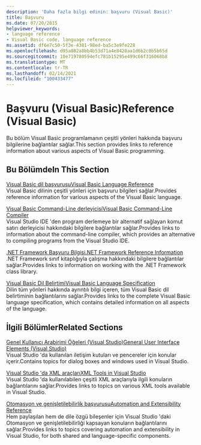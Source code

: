 ```yaml
---
description: 'Daha fazla bilgi edinin: başvuru (Visual Basic)'
title: Başvuru
ms.date: 07/20/2015
helpviewer_keywords:
- language reference
- Visual Basic code, language reference
ms.assetid: df6e7c50-5f3e-4381-98ed-ba5c3e9fe228
ms.openlocfilehash: d95a802a8bb4b53d71a4e8428aa1d6b2c0b5b65d
ms.sourcegitcommit: 10e719780594efc781b15295e499c66f316068b8
ms.translationtype: MT
ms.contentlocale: tr-TR
ms.lasthandoff: 02/14/2021
ms.locfileid: "100433477"
---
```

# <a name="reference-visual-basic"></a><span data-ttu-id="1a038-103">Başvuru (Visual Basic)</span><span class="sxs-lookup"><span data-stu-id="1a038-103">Reference (Visual Basic)</span></span>

<span data-ttu-id="1a038-104">Bu bölüm Visual Basic programlamanın çeşitli yönleri hakkında başvuru bilgilerine bağlantılar sağlar.</span><span class="sxs-lookup"><span data-stu-id="1a038-104">This section provides links to reference information about various aspects of Visual Basic programming.</span></span>  
  
## <a name="in-this-section"></a><span data-ttu-id="1a038-105">Bu Bölümde</span><span class="sxs-lookup"><span data-stu-id="1a038-105">In This Section</span></span>  

 [<span data-ttu-id="1a038-106">Visual Basic dil başvurusu</span><span class="sxs-lookup"><span data-stu-id="1a038-106">Visual Basic Language Reference</span></span>](../language-reference/index.md)  
 <span data-ttu-id="1a038-107">Visual Basic dilinin çeşitli yönleri için başvuru bilgileri sağlar.</span><span class="sxs-lookup"><span data-stu-id="1a038-107">Provides reference information for various aspects of the Visual Basic language.</span></span>  
  
 [<span data-ttu-id="1a038-108">Visual Basic Command-Line derleyicisi</span><span class="sxs-lookup"><span data-stu-id="1a038-108">Visual Basic Command-Line Compiler</span></span>](command-line-compiler/index.md)  
 <span data-ttu-id="1a038-109">Visual Studio IDE 'den program derlemeye bir alternatif sağlayan komut satırı derleyicisi hakkındaki bilgilere bağlantılar sağlar.</span><span class="sxs-lookup"><span data-stu-id="1a038-109">Provides links to information about the command-line compiler, which provides an alternative to compiling programs from the Visual Studio IDE.</span></span>  
  
 [<span data-ttu-id="1a038-110">.NET Framework Başvuru Bilgisi</span><span class="sxs-lookup"><span data-stu-id="1a038-110">.NET Framework Reference Information</span></span>](net-framework-reference-information.md)  
 <span data-ttu-id="1a038-111">.NET Framework sınıf kitaplığıyla çalışma hakkındaki bilgilere bağlantılar sağlar.</span><span class="sxs-lookup"><span data-stu-id="1a038-111">Provides links to information on working with the .NET Framework class library.</span></span>  
  
 [<span data-ttu-id="1a038-112">Visual Basic Dil Belirtimi</span><span class="sxs-lookup"><span data-stu-id="1a038-112">Visual Basic Language Specification</span></span>](language-specification/index.md)  
 <span data-ttu-id="1a038-113">Dilin tüm yönleri hakkında ayrıntılı bilgi içeren, tüm Visual Basic dil belirtiminin bağlantılarını sağlar.</span><span class="sxs-lookup"><span data-stu-id="1a038-113">Provides links to the complete Visual Basic language specification, which contains detailed information on all aspects of the language.</span></span>  
  
## <a name="related-sections"></a><span data-ttu-id="1a038-114">İlgili Bölümler</span><span class="sxs-lookup"><span data-stu-id="1a038-114">Related Sections</span></span>  

 [<span data-ttu-id="1a038-115">Genel Kullanıcı Arabirimi Öğeleri (Visual Studio)</span><span class="sxs-lookup"><span data-stu-id="1a038-115">General User Interface Elements (Visual Studio)</span></span>](/visualstudio/ide/reference/general-user-interface-elements-visual-studio)  
 <span data-ttu-id="1a038-116">Visual Studio 'da kullanılan iletişim kutuları ve pencereler için konular içerir.</span><span class="sxs-lookup"><span data-stu-id="1a038-116">Contains topics for dialog boxes and windows used in Visual Studio.</span></span>  
  
 [<span data-ttu-id="1a038-117">Visual Studio 'da XML araçları</span><span class="sxs-lookup"><span data-stu-id="1a038-117">XML Tools in Visual Studio</span></span>](/visualstudio/xml-tools/xml-tools-in-visual-studio)  
 <span data-ttu-id="1a038-118">Visual Studio 'da kullanılabilen çeşitli XML araçlarıyla ilgili konuların bağlantılarını sağlar.</span><span class="sxs-lookup"><span data-stu-id="1a038-118">Provides links to topics on various XML tools available in Visual Studio.</span></span>  
  
 [<span data-ttu-id="1a038-119">Otomasyon ve genişletilebilirlik başvurusu</span><span class="sxs-lookup"><span data-stu-id="1a038-119">Automation and Extensibility Reference</span></span>](/visualstudio/extensibility/extensibility-in-visual-studio?view=vs-2015)  
 <span data-ttu-id="1a038-120">Hem paylaşılan hem de dile özgü bileşenler için Visual Studio 'daki Otomasyon ve genişletilebilirliği kapsayan konuların bağlantılarını sağlar.</span><span class="sxs-lookup"><span data-stu-id="1a038-120">Provides links to topics covering automation and extensibility in Visual Studio, for both shared and language-specific components.</span></span>
